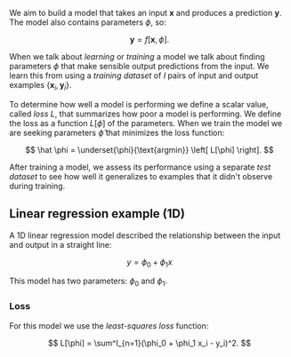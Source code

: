 We aim to build a model that takes an input $\mathbf x$ and produces a prediction $\mathbf y$. The model also contains parameters $\phi$, so:

$$
\mathbf y = f[\mathbf x, \phi].
$$

When we talk about *learning* or *training* a model we talk about finding parameters $\phi$ that make sensible output predictions from the input. We learn this from using a *training dataset* of $I$ pairs of input and output examples $\{\mathbf x_i, \mathbf y_i\}$.

To determine how well a model is performing we define a scalar value, called *loss* $L$, that summarizes how poor a model is performing. We define the loss as a function $L[\phi]$ of the parameters. When we train the model we are seeking parameters $\hat \phi$ that minimizes the loss function:

$$
\hat \phi = \underset{\phi}{\text{argmin}} \left[ L[\phi] \right].
$$

After training a model, we assess its performance using a separate *test dataset* to see how well it generalizes to examples that it didn't observe during training.

## Linear regression example (1D)
A 1D linear regression model described the relationship between the input and output in a straight line:

$$
y = \phi_0 + \phi_1 x
$$

This model has two parameters: $\phi_0$ and $\phi_1$.

### Loss
For this model we use the *least-squares loss* function:

$$
L[\phi] = \sum^I_{n=1}(\phi_0 + \phi_1 x_i - y_i)^2.
$$